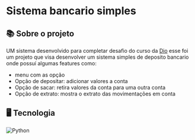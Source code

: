 # Sistema bancario simples
## 📚 Sobre o projeto
UM sistema desenvolvido para completar desafio do curso da [Dio](dio.me) esse foi um projeto que visa desenvolver um sistema simples de deposito bancario onde possuí algumas features como:
- menu com as opção
- Opção de depositar: adicionar valores a conta
- Opção de sacar: retira valores da conta para uma outra conta
- Opção de extrato: mostra o extrato das movimentações em conta

## 🖥️ Tecnologia
![Python](https://img.shields.io/badge/python-000000?style=for-the-badge&logo=python&logoColor=ffdd54)